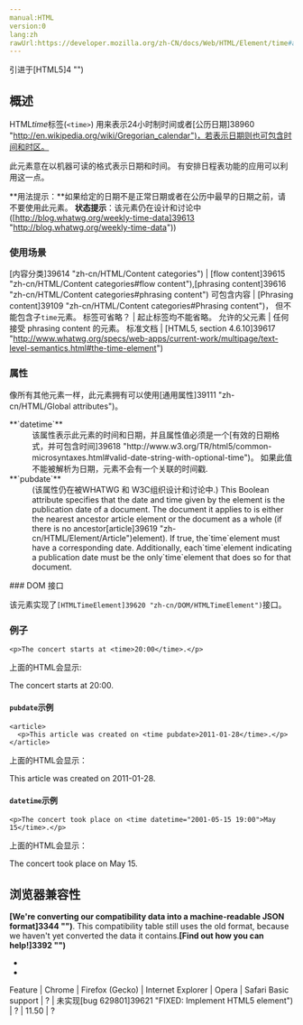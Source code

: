 ```yaml
---
manual:HTML
version:0
lang:zh
rawUrl:https://developer.mozilla.org/zh-CN/docs/Web/HTML/Element/time#attr-pubdate
---
```






引进于[HTML5]4 "")



## 概述<a name="概述"></a>


HTML*time*标签(`<time>`) 用来表示24小时制时间或者[公历日期]38960 "http://en.wikipedia.org/wiki/Gregorian_calendar")，若表示日期则也可包含时间和时区。



此元素意在以机器可读的格式表示日期和时间。 有安排日程表功能的应用可以利用这一点。

**用法提示：**如果给定的日期不是正常日期或者在公历中最早的日期之前，请不要使用此元素。
**状态提示**：该元素仍在设计和讨论中([http://blog.whatwg.org/weekly-time-data]39613 "http://blog.whatwg.org/weekly-time-data"))

### 使用场景<a name="使用场景"></a>

[内容分类]39614 "zh-cn/HTML/Content categories") | [flow content]39615 "zh-cn/HTML/Content categories#flow content"),[phrasing content]39616 "zh-cn/HTML/Content categories#phrasing content") 
可包含内容 | [Phrasing content]39109 "zh-cn/HTML/Content categories#Phrasing content")， 但不能包含子`time`元素。 
标签可省略？ | 起止标签均不能省略。 
允许的父元素 | 任何接受 phrasing content 的元素。 
标准文档 | [HTML5, section 4.6.10]39617 "http://www.whatwg.org/specs/web-apps/current-work/multipage/text-level-semantics.html#the-time-element") 


### 属性<a name="属性"></a>


像所有其他元素一样，此元素拥有可以使用[通用属性]39111 "zh-cn/HTML/Global attributes")。

<dl><dt id=''>**`datetime`**</dt><dd>该属性表示此元素的时间和日期，并且属性值必须是一个[有效的日期格式，并可包含时间]39618 "http://www.w3.org/TR/html5/common-microsyntaxes.html#valid-date-string-with-optional-time")。 如果此值不能被解析为日期，元素不会有一个关联的时间戳.</dd><dt id=''>**`pubdate`**</dt><dd>(该属性仍在被WHATWG 和 W3C组织设计和讨论中.) This Boolean attribute specifies that the date and time given by the element is the publication date of a document. The document it applies to is either the nearest ancestor article element or the document as a whole (if there is no ancestor[article]39619 "zh-cn/HTML/Element/Article")element). If true, the`time`element must have a corresponding date. Additionally, each`time`element indicating a publication date must be the only`time`element that does so for that document.</dd></dl>
### DOM 接口<a name="DOM_接口"></a>


该元素实现了`[HTMLTimeElement]39620 "zh-cn/DOM/HTMLTimeElement")`接口。


### 例子<a name="例子"></a>

```
<p>The concert starts at <time>20:00</time>.</p>
```


上面的HTML会显示:



The concert starts at 20:00.


#### `pubdate`示例<a name="Pubdate_example"></a>

```
<article>
  <p>This article was created on <time pubdate>2011-01-28</time>.</p>
</article>
```


上面的HTML会显示：



This article was created on 2011-01-28.


#### `datetime`示例<a name="Datetime_example"></a>

```
<p>The concert took place on <time datetime="2001-05-15 19:00">May 15</time>.</p>
```


上面的HTML会显示：



The concert took place on May 15.


## 浏览器兼容性<a name="浏览器兼容性"></a>


**[We&#39;re converting our compatibility data into a machine-readable JSON format]3344 "")**. This compatibility table still uses the old format, because we haven&#39;t yet converted the data it contains.**[Find out how you can help!]3392 "")**


* 
* 

Feature | Chrome | Firefox (Gecko) | Internet Explorer | Opera | Safari 
Basic support | ? | 未实现[bug 629801]39621 "FIXED: Implement HTML5 <time> element") | ? | 11.50 | ? 






